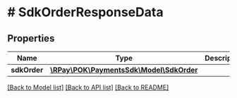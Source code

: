 # # SdkOrderResponseData

## Properties

| Name         | Type                                                    | Description | Notes      |
|--------------|---------------------------------------------------------|-------------|------------|
| **sdkOrder** | [**\RPay\POK\PaymentsSdk\Model\SdkOrder**](SdkOrder.md) |             | [optional] |

[[Back to Model list]](../../README.md#models) [[Back to API list]](../../README.md#endpoints) [[Back to README]](../../README.md)
